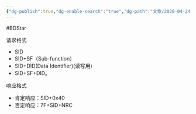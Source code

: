 ```yaml
---
{"dg-publish":true,"dg-enable-search":"true","dg-path":"文章/2020-04-24 UDS 请求及响应格式.md","permalink":"/文章/2020-04-24 UDS 请求及响应格式/","dgEnableSearch":"true","dgPassFrontmatter":true,"created":"2023-02-09T17:17:32.000+08:00","updated":"2023-11-14T13:33:39.137+08:00"}
---
```


#BDStar 

请求格式
-   SID
-   SID+SF（Sub-function）
-   SID+DID(Data Identifier)(读写用)
-   SID+SF+DID。

响应格式
-   肯定响应：SID+0x40
-   否定响应：7F+SID+NRC